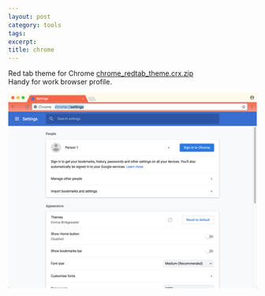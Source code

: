 ```yaml
---
layout: post
category: tools
tags:
excerpt:
title: chrome
---
```


Red tab theme for Chrome [chrome\_redtab\_theme.crx.zip](/files/chrome_redtab_theme.crx.zip)  
Handy for work browser profile.

![Chrome Red tabs theme](/img/chrome_red_tab_theme.png)
